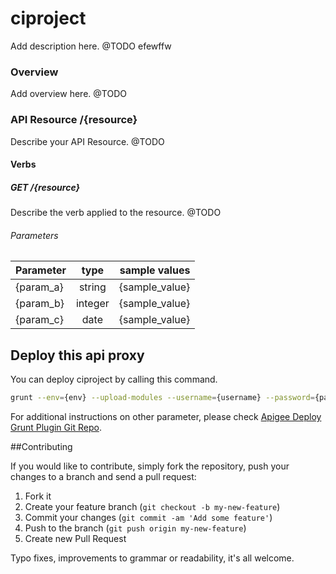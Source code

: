 ciproject
=========
Add description here. @TODO
efewffw
### Overview
Add overview here. @TODO

### API Resource /{resource}
Describe your API Resource. @TODO

#### Verbs

##### GET /{resource}
Describe the verb applied to the resource. @TODO

###### Parameters

| Parameter     | type          | sample values |
| ------------- |:-------------:| -------------:|
| {param_a}     | string        | {sample_value}|
| {param_b}     | integer       | {sample_value}|
| {param_c}     | date          | {sample_value}|


## Deploy this api proxy
You can deploy ciproject by calling this command.
```bash
grunt --env={env} --upload-modules --username={username} --password={password}
```
For additional instructions on other parameter, please check [Apigee Deploy Grunt Plugin Git Repo](https://github.com/apigeecs/apigee-deploy-grunt-plugin).

##Contributing

If you would like to contribute, simply fork the repository, push your changes to a branch and send a pull request:

1. Fork it
2. Create your feature branch (`git checkout -b my-new-feature`)
3. Commit your changes (`git commit -am 'Add some feature'`)
4. Push to the branch (`git push origin my-new-feature`)
5. Create new Pull Request

Typo fixes, improvements to grammar or readability, it's all welcome.
